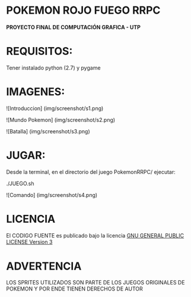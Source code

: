 # POKEMON ROJO FUEGO RRPC
#### PROYECTO FINAL DE COMPUTACIÓN GRAFICA - UTP

# REQUISITOS:

Tener instalado python (2.7) y pygame

# IMAGENES:
![Introduccion] (img/screenshot/s1.png)

![Mundo Pokemon] (img/screenshot/s2.png)

![Batalla] (img/screenshot/s3.png)

# JUGAR:

Desde la terminal, en el directorio del juego PokemonRRPC/ ejecutar:

./JUEGO.sh

![Comando] (img/screenshot/s4.png)

# LICENCIA
####
El CODIGO FUENTE es publicado bajo la licencia [GNU GENERAL PUBLIC LICENSE Version 
3](LICENSE)

# ADVERTENCIA
LOS SPRITES UTILIZADOS SON PARTE DE LOS JUEGOS ORIGINALES DE POKEMON Y POR ENDE TIENEN 
DERECHOS DE AUTOR



